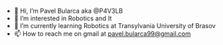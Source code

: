 - 👋 Hi, I’m Pavel Bularca aka @P4V3LB
- 👀 I’m interested in Robotics and It
- 🌱 I’m currently learning Robotics at Transylvania University of Brasov
- 📫 How to reach me on gmail at pavel.bularca99@gmail.com

<!---
P4V3LB/P4V3LB is a ✨ special ✨ repository because its `README.md` (this file) appears on your GitHub profile.
You can click the Preview link to take a look at your changes.
--->
